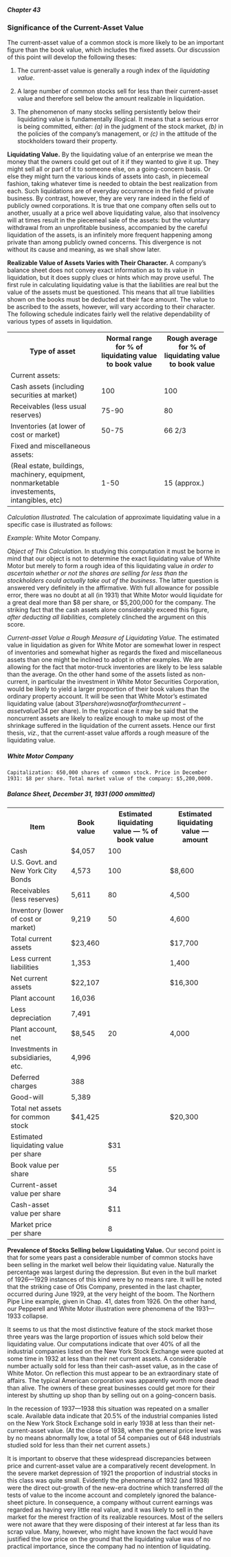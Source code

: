 ##### Chapter 43

### Significance of the Current-Asset Value

The current-asset value of a common stock is more likely to be an important figure than the book value, which includes the fixed assets. Our discussion of this point will develop the following theses:

1. The current-asset value is generally a rough index of the *liquidating value*.

2. A large number of common stocks sell for less than their current-asset value and therefore sell below the amount realizable in liquidation.

3. The phenomenon of many stocks selling persistently below their liquidating value is fundamentally illogical. It means that a serious error is being committed, either: *(a)* in the judgment of the stock market, *(b)* in the policies of the company’s management, or *(c)* in the attitude of the stockholders toward their property.

**Liquidating Value.** By the liquidating value of an enterprise we mean the money that the owners could get out of it if they wanted to give it up. They might sell all or part of it to someone else, on a going-concern basis. Or else they might turn the various kinds of assets into cash, in piecemeal fashion, taking whatever time is needed to obtain the best realization from each. Such liquidations are of everyday occurrence in the field of private business. By contrast, however, they are very rare indeed in the field of publicly owned corporations. It is true that one company often sells out to another, usually at a price well above liquidating value, also that insolvency will at times result in the piecemeal sale of the assets: but the voluntary withdrawal from an unprofitable business, accompanied by the careful liquidation of the assets, is an infinitely more frequent happening among private than among publicly owned concerns. This divergence is not without its cause and meaning, as we shall show later.

**Realizable Value of Assets Varies with Their Character.** A company’s balance sheet does not convey exact information as to its value in liquidation, but it does supply clues or hints which may prove useful. The first rule in calculating liquidating value is that the liabilities are real but the value of the assets must be questioned. This means that all true liabilities shown on the books must be deducted at their face amount. The value to be ascribed to the assets, however, will vary according to their character. The following schedule indicates fairly well the relative dependability of various types of assets in liquidation.

<table>
  <tr>
    <th>Type of asset</th>
    <th>Normal range for % of liquidating value to book value</th>
    <th>Rough average for % of liquidating value to book value</th>
  </tr>
  <tr>
    <td>Current assets:</td>
    <td>&nbsp;</td>
    <td>&nbsp;</td>
  </tr>
  <tr>
    <td>Cash assets (including securities at market)</td>
    <td>100</td>
    <td>100</td>
  </tr>
  <tr>
    <td>Receivables (less usual reserves)</td>
    <td>75-90</td>
    <td>80</td>
  </tr>
  <tr>
    <td>Inventories (at lower of cost or market)</td>
    <td>50-75</td>
    <td>66 2/3</td>
  </tr>
  <tr>
    <td>Fixed and miscellaneous assets:</td>
    <td>&nbsp;</td>
    <td>&nbsp;</td>
  </tr>
  <tr>
    <td>(Real estate, buildings, machinery, equipment, nonmarketable investements, intangibles, etc)</td>
    <td>1-50</td>
    <td>15 (approx.)</td>
  </tr>
</table>

*Calculation Illustrated.* The calculation of approximate liquidating value in a specific case is illustrated as follows:

*Example:* White Motor Company.

*Object of This Calculation.* In studying this computation it must be borne in mind that our object is not to determine the exact liquidating value of White Motor but merely to form a rough idea of this liquidating value *in order to ascertain whether or not the shares are selling for less than the stockholders could actually take out of the business*. The latter question is answered very definitely in the affirmative. With full allowance for possible error, there was no doubt at all (in 1931) that White Motor would liquidate for a great deal more than $8 per share, or $5,200,000 for the company. The striking fact that the cash assets alone considerably exceed this figure, *after deducting all liabilities*, completely clinched the argument on this score.

*Current-asset Value a Rough Measure of Liquidating Value.* The estimated value in liquidation as given for White Motor are somewhat lower in respect of inventories and somewhat higher as regards the fixed and miscellaneous assets than one might be inclined to adopt in other examples. We are allowing for the fact that motor-truck inventories are likely to be less salable than the average. On the other hand some of the assets listed as non-current, in particular the investment in White Motor Securities Corporation, would be likely to yield a larger proportion of their book values than the ordinary property account. It will be seen that White Motor’s estimated liquidating value (about $31 per share) was not far from the current-asset value ($34 per share). In the typical case it may be said that the noncurrent assets are likely to realize enough to make up most of the shrinkage suffered in the liquidation of the current assets. Hence our first thesis, *viz.*, that the current-asset value affords a rough measure of the liquidating value.

##### White Motor Company

`
Capitalization: 650,000 shares of common stock.
Price in December 1931: $8 per share.
Total market value of the company: $5,200,0000.
`

##### Balance Sheet, December 31, 1931 (000 ommitted)

<table>
  <tr>
    <th>Item</th>
    <th>Book value</th>
    <th>Estimated liquidating value — % of book value</th>
    <th>Estimated liquidating value — amount</th>
  </tr>
  <tr>
    <td>Cash</td>
    <td>$4,057</td>
    <td>100</td>
    <td>&nbsp;</td>
  </tr>
  <tr>
    <td>U.S. Govt. and New York City Bonds</td>
    <td>4,573</td>
    <td>100</td>
    <td>$8,600</td>
  </tr>
  <tr>
    <td>Receivables (less reserves)</td>
    <td>5,611</td>
    <td>80</td>
    <td>4,500</td>
  </tr>
  <tr>
    <td>Inventory (lower of cost or market)</td>
    <td>9,219</td>
    <td>50</td>
    <td>4,600</td>
  </tr>
  <tr>
    <td>Total current assets</td>
    <td>$23,460</td>
    <td>&nbsp;</td>
    <td>$17,700</td>
  </tr>
  <tr>
    <td>Less current liabilities</td>
    <td>1,353</td>
    <td>&nbsp;</td>
    <td>1,400</td>
  </tr>
  <tr>
    <td>Net current assets</td>
    <td>$22,107</td>
    <td>&nbsp;</td>
    <td>$16,300</td>
  </tr>
  <tr>
    <td>Plant account</td>
    <td>16,036</td>
    <td>&nbsp;</td>
    <td>&nbsp;</td>
  </tr>
  <tr>
    <td>Less depreciation</td>
    <td>7,491</td>
    <td>&nbsp;</td>
    <td>&nbsp;</td>
  </tr>
  <tr>
    <td>Plant account, net</td>
    <td>$8,545</td>
    <td>20</td>
    <td>4,000</td>
  </tr>
  <tr>
    <td>Investments in subsidiaries, etc.</td>
    <td>4,996</td>
    <td>&nbsp;</td>
    <td>&nbsp;</td>
  </tr>
  <tr>
    <td>Deferred charges</td>
    <td>388</td>
    <td>&nbsp;</td>
    <td>&nbsp;</td>
  </tr>
  <tr>
    <td>Good-will</td>
    <td>5,389</td>
    <td>&nbsp;</td>
    <td>&nbsp;</td>
  </tr>
  <tr>
    <td>Total net assets for common stock</td>
    <td>$41,425</td>
    <td>&nbsp;</td>
    <td>$20,300</td>
  </tr>
  <tr>
    <td>Estimated liquidating value per share</td>
    <td>&nbsp;</td>
    <td>$31</td>
    <td>&nbsp;</td>
  </tr>
  <tr>
    <td>Book value per share</td>
    <td>&nbsp;</td>
    <td>55</td>
    <td>&nbsp;</td>
  </tr>
  <tr>
    <td>Current-asset value per share</td>
    <td>&nbsp;</td>
    <td>34</td>
    <td>&nbsp;</td>
  </tr>
  <tr>
    <td>Cash-asset value per share</td>
    <td>&nbsp;</td>
    <td>$11</td>
    <td>&nbsp;</td>
  </tr>
  <tr>
    <td>Market price per share</td>
    <td>&nbsp;</td>
    <td>8</td>
    <td>&nbsp;</td>
  </tr>
</table>

**Prevalence of Stocks Selling below Liquidating Value.** Our second point is that for some years past a considerable number of common stocks have been selling in the market well below their liquidating value. Naturally the percentage was largest during the depression. But even in the bull market of 1926—1929 instances of this kind were by no means rare. It will be noted that the striking case of Otis Company, presented in the last chapter, occurred during June 1929, at the very height of the boom. The Northern Pipe Line example, given in Chap. 41, dates from 1926. On the other hand, our Pepperell and White Motor illustration were phenomena of the 1931—1933 collapse.

It seems to us that the most distinctive feature of the stock market those three years was the large proportion of issues which sold below their liquidating value. Our computations indicate that over 40% of all the industrial companies listed on the New York Stock Exchange were quoted at some time in 1932 at less than their net current assets. A considerable number actually sold for less than their cash-asset value, as in the case of White Motor. On reflection this must appear to be an extraordinary state of affairs. The typical American corporation was apparently worth more dead than alive. The owners of these great businesses could get more for their interest by shutting up shop than by selling out on a going-concern basis.

In the recession of 1937—1938 this situation was repeated on a smaller scale. Available data indicate that 20.5% of the industrial companies listed on the New York Stock Exchange sold in early 1938 at less than their net-current-asset value. (At the close of 1938, when the general price level was by no means abnormally low, a total of 54 companies out of 648 industrials studied sold for less than their net current assets.)

It is important to observe that these widespread discrepancies between price and current-asset value are a comparatively recent development. In the severe market depression of 1921 the proportion of industrial stocks in this class was quite small. Evidently the phenomena of 1932 (and 1938) were the direct out-growth of the new-era doctrine which transferred *all* the tests of value to the income account and completely ignored the balance-sheet picture. In consequence, a company without current earnings was regarded as having very little real value, and it was likely to sell in the market for the merest fraction of its realizable resources. Most of the sellers were not aware that they were disposing of their interest at far less than its scrap value. Many, however, who might have known the fact would have justified the low price on the ground that the liquidating value was of no practical importance, since the company had no intention of liquidating.
